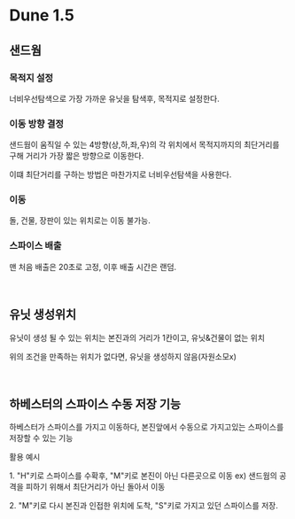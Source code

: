 <h1>Dune 1.5</h1>
<h2>샌드웜</h2>
<h3>목적지 설정</h3>
<p>너비우선탐색으로 가장 가까운 유닛을 탐색후, 목적지로 설정한다.</p>
<h3>이동 방향 결정</h3> 
<p>샌드웜이 움직일 수 있는 4방향(상,하,좌,우)의 각 위치에서 목적지까지의 최단거리를 구해 거리가 가장 짧은 방향으로 이동한다.</p>
<p>이떄 최단거리를 구하는 방법은 마찬가지로 너비우선탐색을 사용한다.</p>
<h3>이동</h3>
<p>돌, 건물, 장판이 있는 위치로는 이동 불가능.</p>
<h3>스파이스 배출</h3>
<p>맨 처음 배출은 20초로 고정, 이후 배출 시간은 랜덤.</p>
<br>
<h2>유닛 생성위치</h2>
<p>유닛이 생성 될 수 있는 위치는 본진과의 거리가 1칸이고, 유닛&건물이 없는 위치</p>
<p>위의 조건을 만족하는 위치가 없다면, 유닛을 생성하지 않음(자원소모x)</p>
<br>
<h2>하베스터의 스파이스 수동 저장 기능</h2>
<p>하베스터가 스파이스를 가지고 이동하다, 본진앞에서 수동으로 가지고있는 스파이스를 저장할 수 있는 기능</p>
<p>활용 예시<p>
<p> 1. "H"키로 스파이스를 수확후, "M"키로 본진이 아닌 다른곳으로 이동 ex) 샌드웜의 공격을 피하기 위해서 최단거리가 아닌 돌아서 이동</p>
<p> 2. "M"키로 다시 본진과 인접한 위치에 도착, "S"키로 가지고 있던 스파이스를 저장.</p>
